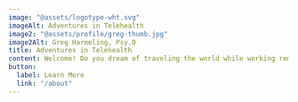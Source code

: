```yaml
---
image: "@assets/logotype-wht.svg"
imageAlt: Adventures in Telehealth
image2: "@assets/profile/greg-thumb.jpg"
image2Alt: Greg Harmeling, Psy.D
title: Adventures in Telehealth
content: Welcome! Do you dream of traveling the world while working remotely? Well then join me, Greg Harmeling, Psy.D., as I show you how I combine my passion for therapy with my love for travel.
button:
  label: Learn More
  link: "/about"
---
```

